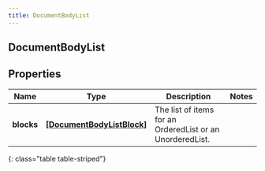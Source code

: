 ```yaml
---
title: DocumentBodyList
---
```

## DocumentBodyList

## Properties

|Name | Type | Description | Notes|
|------------ | ------------- | ------------- | -------------|
| **blocks** | [**[DocumentBodyListBlock]**](DocumentBodyListBlock.html) | The list of items for an OrderedList or an UnorderedList. | |
{: class="table table-striped"}



